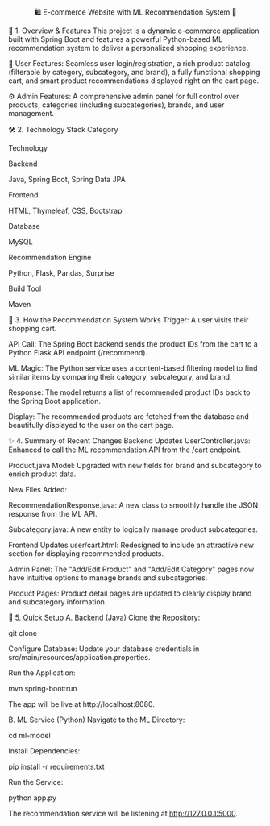 <div align="center">

🛍️ E-commerce Website with ML Recommendation System 🚀
</div>

🎯 1. Overview & Features
This project is a dynamic e-commerce application built with Spring Boot and features a powerful Python-based ML recommendation system to deliver a personalized shopping experience.

🛒 User Features: Seamless user login/registration, a rich product catalog (filterable by category, subcategory, and brand), a fully functional shopping cart, and smart product recommendations displayed right on the cart page.

⚙️ Admin Features: A comprehensive admin panel for full control over products, categories (including subcategories), brands, and user management.

🛠️ 2. Technology Stack
Category

Technology

Backend

Java, Spring Boot, Spring Data JPA

Frontend

HTML, Thymeleaf, CSS, Bootstrap

Database

MySQL

Recommendation Engine

Python, Flask, Pandas, Surprise

Build Tool

Maven

🧠 3. How the Recommendation System Works
Trigger: A user visits their shopping cart.

API Call: The Spring Boot backend sends the product IDs from the cart to a Python Flask API endpoint (/recommend).

ML Magic: The Python service uses a content-based filtering model to find similar items by comparing their category, subcategory, and brand.

Response: The model returns a list of recommended product IDs back to the Spring Boot application.

Display: The recommended products are fetched from the database and beautifully displayed to the user on the cart page.

✨ 4. Summary of Recent Changes
Backend Updates
UserController.java: Enhanced to call the ML recommendation API from the /cart endpoint.

Product.java Model: Upgraded with new fields for brand and subcategory to enrich product data.

New Files Added:

RecommendationResponse.java: A new class to smoothly handle the JSON response from the ML API.

Subcategory.java: A new entity to logically manage product subcategories.

Frontend Updates
user/cart.html: Redesigned to include an attractive new section for displaying recommended products.

Admin Panel: The "Add/Edit Product" and "Add/Edit Category" pages now have intuitive options to manage brands and subcategories.

Product Pages: Product detail pages are updated to clearly display brand and subcategory information.

🚀 5. Quick Setup
A. Backend (Java)
Clone the Repository:

git clone <your-repo-url>

Configure Database:
Update your database credentials in src/main/resources/application.properties.

Run the Application:

mvn spring-boot:run

The app will be live at http://localhost:8080.

B. ML Service (Python)
Navigate to the ML Directory:

cd ml-model

Install Dependencies:

pip install -r requirements.txt

Run the Service:

python app.py

The recommendation service will be listening at http://127.0.0.1:5000.
